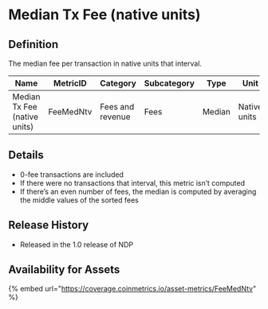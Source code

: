 # Median Tx Fee (native units)

## Definition

The median fee per transaction in native units that interval.

| Name                         | MetricID  | Category         | Subcategory | Type   | Unit         | Interval      |
| ---------------------------- | --------- | ---------------- | ----------- | ------ | ------------ | ------------- |
| Median Tx Fee (native units) | FeeMedNtv | Fees and revenue | Fees        | Median | Native units | 1 day, 1 hour |

## Details

* 0-fee transactions are included
* If there were no transactions that interval, this metric isn’t computed
* If there’s an even number of fees, the median is computed by averaging the middle values of the sorted fees

## Release History

* Released in the 1.0 release of NDP

## Availability for Assets

{% embed url="https://coverage.coinmetrics.io/asset-metrics/FeeMedNtv" %}
